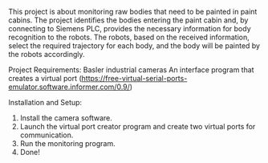 This project is about monitoring raw bodies that need to be painted in paint cabins.
The project identifies the bodies entering the paint cabin and, by connecting to Siemens PLC, provides the necessary information for body recognition to the robots.
The robots, based on the received information, select the required trajectory for each body, and the body will be painted by the robots accordingly.

Project Requirements:
Basler industrial cameras
An interface program that creates a virtual port
(https://free-virtual-serial-ports-emulator.software.informer.com/0.9/)

Installation and Setup:
1. Install the camera software.
2. Launch the virtual port creator program and create two virtual ports for communication.
3. Run the monitoring program.
4. Done!
